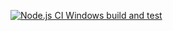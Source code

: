 [![Node.js CI Windows build and test](https://github.com/DevOps-CH3/Backend-Node/actions/workflows/node-ci-windows.yml/badge.svg?branch=develop)](https://github.com/DevOps-CH3/Backend-Node/actions/workflows/node-ci-windows.yml/)
